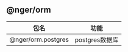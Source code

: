 ## @nger/orm

| 包名               | 功能           |
| ------------------ | -------------- |
| @nger/orm.postgres | postgres数据库 |
